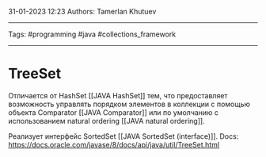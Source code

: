 31-01-2023
12:23
Authors: Tamerlan Khutuev
***
Tags: #programming #java #collections_framework 
***
# TreeSet
Отличается от HashSet [[JAVA HashSet]] тем, что предоставляет возможность управлять порядком элементов в коллекции с помощью объекта Comparator [[JAVA Comparator]] или по умолчанию с использованием natural ordering [[JAVA natural ordering]].

Реализует интерфейс SortedSet [[JAVA SortedSet (interface)]].
Docs: https://docs.oracle.com/javase/8/docs/api/java/util/TreeSet.html
